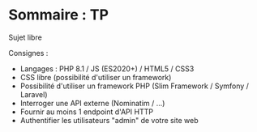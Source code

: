 # Sommaire : TP
Sujet libre

Consignes :
- Langages : PHP 8.1 / JS (ES2020+) / HTML5 / CSS3
- CSS libre (possibilité d'utiliser un framework)
- Possibilité d'utiliser un framework PHP (Slim Framework / Symfony / Laravel)
- Interroger une API externe (Nominatim / ...)
- Fournir au moins 1 endpoint d'API HTTP
- Authentifier les utilisateurs "admin" de votre site web